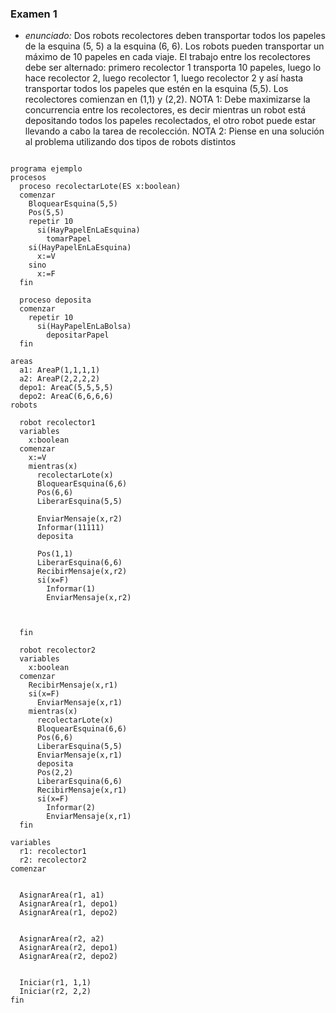 

### Examen 1

* *enunciado:* Dos robots recolectores deben transportar todos los papeles de la esquina (5, 5) a la esquina (6, 6). Los robots pueden transportar un máximo de 10 papeles en cada viaje. El trabajo entre los recolectores debe ser alternado: primero recolector 1 transporta 10 papeles, luego lo hace recolector 2, luego recolector 1, luego recolector 2 y así hasta transportar todos los papeles que estén en la esquina (5,5). Los recolectores comienzan en (1,1) y (2,2). NOTA 1: Debe maximizarse la concurrencia entre los recolectores, es decir mientras un robot está depositando todos los papeles recolectados, el otro robot puede estar llevando a cabo la tarea de recolección. NOTA 2: Piense en una solución al problema utilizando dos tipos de robots distintos

```

programa ejemplo
procesos
  proceso recolectarLote(ES x:boolean)
  comenzar
    BloquearEsquina(5,5)
    Pos(5,5)
    repetir 10
      si(HayPapelEnLaEsquina)
        tomarPapel
    si(HayPapelEnLaEsquina)
      x:=V
    sino
      x:=F   
  fin
  
  proceso deposita
  comenzar
    repetir 10
      si(HayPapelEnLaBolsa)
        depositarPapel
  fin
  
areas
  a1: AreaP(1,1,1,1)
  a2: AreaP(2,2,2,2)
  depo1: AreaC(5,5,5,5)
  depo2: AreaC(6,6,6,6)
robots

  robot recolector1
  variables
    x:boolean
  comenzar
    x:=V
    mientras(x)
      recolectarLote(x)
      BloquearEsquina(6,6)
      Pos(6,6)
      LiberarEsquina(5,5)
      
      EnviarMensaje(x,r2)
      Informar(11111)
      deposita
      
      Pos(1,1)
      LiberarEsquina(6,6)
      RecibirMensaje(x,r2)
      si(x=F)
        Informar(1)
        EnviarMensaje(x,r2)
        
      

  fin
  
  robot recolector2
  variables
    x:boolean
  comenzar
    RecibirMensaje(x,r1)
    si(x=F)
      EnviarMensaje(x,r1)
    mientras(x)
      recolectarLote(x)
      BloquearEsquina(6,6)
      Pos(6,6)
      LiberarEsquina(5,5)
      EnviarMensaje(x,r1)
      deposita
      Pos(2,2)
      LiberarEsquina(6,6)
      RecibirMensaje(x,r1)
      si(x=F)
        Informar(2)
        EnviarMensaje(x,r1)
  fin
  
variables
  r1: recolector1
  r2: recolector2
comenzar


  AsignarArea(r1, a1)
  AsignarArea(r1, depo1)
  AsignarArea(r1, depo2)
  
  
  AsignarArea(r2, a2)
  AsignarArea(r2, depo1)
  AsignarArea(r2, depo2)
  
  
  Iniciar(r1, 1,1)
  Iniciar(r2, 2,2)
fin
```
